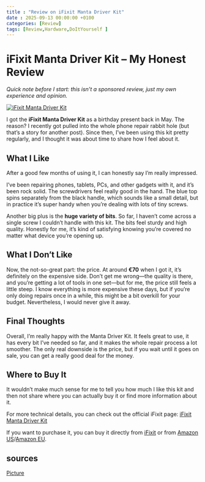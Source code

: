 ```yaml
---
title : "Review on iFixit Manta Driver Kit"
date : 2025-09-13 00:00:00 +0100
categories: [Review]
tags: [Review,Hardware,DoItYourself ]
---
```


# iFixit Manta Driver Kit – My Honest Review  

*Quick note before I start: this isn’t a sponsored review, just my own experience and opinion.*  

[![iFixit Manta Driver Kit](https://cdn.shopify.com/s/files/1/0045/4092/4007/files/CDEfZPcFPEOWRjBm.jpg?v=1728360904&width=800)](https://cdn.shopify.com/s/files/1/0045/4092/4007/files/CDEfZPcFPEOWRjBm.jpg?v=1728360904&width=800)

I got the **iFixit Manta Driver Kit** as a birthday present back in May. The reason? I recently got pulled into the whole phone repair rabbit hole (but that’s a story for another post). Since then, I’ve been using this kit pretty regularly, and I thought it was about time to share how I feel about it.  

## What I Like  

After a good few months of using it, I can honestly say I’m really impressed.  

I’ve been repairing phones, tablets, PCs, and other gadgets with it, and it’s been rock solid. The screwdrivers feel really good in the hand. The blue top spins separately from the black handle, which sounds like a small detail, but in practice it’s super handy when you’re dealing with lots of tiny screws.  

Another big plus is the **huge variety of bits**. So far, I haven’t come across a single screw I couldn’t handle with this kit. The bits feel sturdy and high quality. Honestly for me, it’s kind of satisfying knowing you’re covered no matter what device you’re opening up.  

## What I Don’t Like  

Now, the not-so-great part: the price. At around **€70** when I got it, it’s definitely on the expensive side. Don’t get me wrong—the quality is there, and you’re getting a lot of tools in one set—but for me, the price still feels a little steep. I know everything is more expensive these days, but if you’re only doing repairs once in a while, this might be a bit overkill for your budget. Nevertheless, I would never give it away.  

## Final Thoughts  

Overall, I’m really happy with the Manta Driver Kit. It feels great to use, it has every bit I’ve needed so far, and it makes the whole repair process a lot smoother. The only real downside is the price, but if you wait until it goes on sale, you can get a really good deal for the money.  


## Where to Buy It  

It wouldn’t make much sense for me to tell you how much I like this kit and then not share where you can actually buy it or find more information about it.  

For more technical details, you can check out the official iFixit page: [iFixit Manta Driver Kit](https://www.ifixit.com/en-eu/products/manta-driver-kit-112-bit-driver-kit)  

If you want to purchase it, you can buy it directly from [iFixit](https://www.ifixit.com/en-eu/products/manta-driver-kit-112-bit-driver-kit) or from [Amazon US](https://www.amazon.com/iFixit-Manta-Driver-Kit-Piece/dp/B07BMM74FD)/[Amazon EU](https://www.amazon.de/iFixit-Manta-Driver-Kit-smartphone/dp/B07BMM74FD).

## sources

[Picture](https://cdn.shopify.com/s/files/1/0045/4092/4007/files/CDEfZPcFPEOWRjBm.jpg?v=1728360904&width=800)






